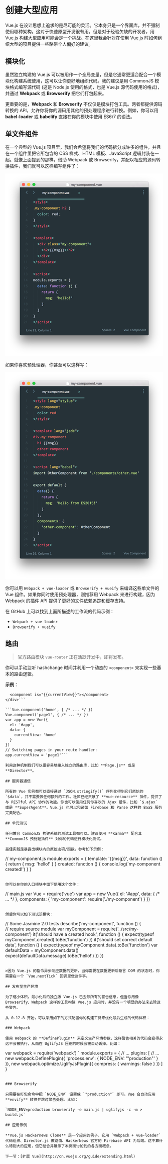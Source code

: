 # 创建大型应用

Vue.js 在设计思想上追求的是尽可能的灵活。它本身只是一个界面库，并不强制使用哪种架构。这对于快速原型开发很有用，但是对于经验欠缺的开发者，用 Vue.js 构建大型应用可能会是一个挑战。在这里我会针对在使用 Vue.js 时如何组织大型的项目提供一些略带个人偏好的建议。

## 模块化

虽然独立构建的 Vue.js 可以被用作一个全局变量，但是它通常更适合配合一个模块化构建系统使用，这可以让你更好地组织代码。我的建议是用 CommonJS 模块格式编写源代码 (这是 Node.js 使用的格式，也是 Vue.js 源代码使用的格式)，并通过 **Webpack** 或 **Browserify** 把它们打包起来。

更重要的是，**Webpack** 和 **Browserify** 不仅仅是模块打包工具。两者都提供源码转换的 API，允许你将你的源码用其他的预处理程序进行转换。例如，你可以用 **babel-loader** 或 **babelify** 直接在你的模块中使用 ES6/7 的语法。

## 单文件组件

在一个典型的 Vue.js 项目里，我们会希望将我们的代码拆分成许多的组件，并且在一个组件里把它所包含的 CSS 样式、HTML 模板、JavaScript 逻辑封装在一起。就像上面提到的那样，借助 Webpack 或 Browserify，并配以相应的源码转换插件，我们就可以这样编写组件了：

![](images/4.png)

如果你喜欢预处理器，你甚至可以这样写：

![](images/5.png)

你可以用 `Webpack + vue-loader` 或 `Browserify + vueify` 来编译这些单文件的 Vue 组件。如果你同时使用预处理器，则推荐用 Webpack 来进行构建，因为 Webpack 的插件 API 提供了更好的文件依赖追踪和缓存支持。

在 GitHub 上可以找到上面所描述的工作流的代码示例：

- `Webpack + vue-loader`
- `Browserify + vueify`

## 路由

>官方路由模块 `vue-router` 正在活跃开发中，即将发布。

你可以手动监听 hashchange 时间并利用一个动态的 `<component>` 来实现一些基本的路由逻辑。

**示例**：

```<div id="app">
  <component is="{{currentView}}"></component>
</div>```

```Vue.component('home', { /* ... */ })
Vue.component('page1', { /* ... */ })
var app = new Vue({
  el: '#app',
  data: {
    currentView: 'home'
  }
})
// Switching pages in your route handler:
app.currentView = 'page1'```

利用这种机制我们可以很容易地接入独立的路由库，比如 **Page.js** 或是 **Director**。

## 服务器通信

所有的 Vue 实例都可以直接通过 `JSON.stringify()` 序列化得到它们原始的 `$data`，并不需要做任何额外的工作。社区已经贡献了 **vue-resource** 插件，提供了与 RESTful API 协作的功能。你也可以使用任何你喜欢的 Ajax 组件，比如 `$.ajax` 或是 **SuperAgent**。Vue.js 也可以和诸如 Firebase 和 Parse 这样的 BaaS 服务完美配合。

## 单元测试

任何兼容 CommonJS 构建系统的测试工具都可以。建议使用 **Karma** 配合其 **CommonJS 预处理插件** 对你的代码进行模块化测试。

最佳实践是暴露出模块内的原始选项/函数。参考如下示例：

```
// my-component.js
module.exports = {
  template: '<span>{{msg}}</span>',
  data: function () {
    return {
      msg: 'hello!'
    }
  }
  created: function () {
    console.log('my-component created!')
  }
}
```

你可以在你的入口模块中如下使用这个文件：

```
// main.js
var Vue = require('vue')
var app = new Vue({
  el: '#app',
  data: { /* ... */ },
  components: {
    'my-component': require('./my-component')
  }
})
```

然后你可以如下测试该模块：

```
// Some Jasmine 2.0 tests
describe('my-component', function () {  
  // require source module
  var myComponent = require('../src/my-component')
  it('should have a created hook', function () {
    expect(typeof myComponent.created).toBe('function')
  })
  it('should set correct default data', function () {
    expect(typeof myComponent.data).toBe('function')
    var defaultData = myComponent.data()
    expect(defaultData.message).toBe('hello!')
  })
})
```

>因为 Vue.js 的指令异步响应数据的更新，当你需要在数据更新后断言 DOM 的状态时，你需要在一个 `Vue.nextTick` 回调里做这件事。

## 发布至生产环境

为了缩小体积，最小化后的独立版 Vue.js 已去除所有的警告信息，但当你用像 Browserify、Webpack 这样的工具构建 Vue.js 应用时，并没有一个明显的办法来去除这些警告。

从 0.12.8 开始，可以采用如下的方式配置你的构建工具来优化最后生成的代码体积：

### Webpack

使用 Webpack 的 **DefinePlugin** 来定义生产环境参数，这样警告相关的代码会变得永远不会被执行，从而在 UglifyJS 压缩的时候会被自动丢掉。比如：

```
var webpack = require('webpack')
`
module.exports = {
  // ...
  plugins: [
    // ...
    new webpack.DefinePlugin({
      'process.env': {
        NODE_ENV: '"production"'
      }
    }),
    new webpack.optimize.UglifyJsPlugin({
      compress: {
        warnings: false
      }
    })
  ]
}
```

### Browserify

只需要在打包命令中把 `NODE_ENV` 设置成 `"production"` 即可。Vue 会自动应用 **envify** 转换并跳过警告处理。比如：

`NODE_ENV=production browserify -e main.js | uglifyjs -c -m > build.js`

## 应用示例

**Vue.js Hackernews Clone** 是一个应用的例子，它用 `Webpack + vue-loader` 代码组织、Director.js 做路由、HackerNews 官方的 Firebase API 为后端。这不算什么特别大的应用，但它结合并展示了本页面讨论到的各方面概念。

下一节：[扩展 Vue](http://cn.vuejs.org/guide/extending.html)


